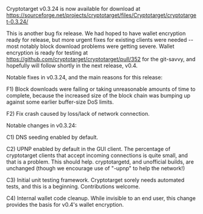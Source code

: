 Cryptotarget v0.3.24 is now available for download at
https://sourceforge.net/projects/cryptotarget/files/Cryptotarget/cryptotarget-0.3.24/

This is another bug fix release.  We had hoped to have wallet encryption ready for release, but more urgent fixes for existing clients were needed -- most notably block download problems were getting severe.  Wallet encryption is ready for testing at https://github.com/cryptotarget/cryptotarget/pull/352 for the git-savvy, and hopefully will follow shortly in the next release, v0.4.

Notable fixes in v0.3.24, and the main reasons for this release:

F1) Block downloads were failing or taking unreasonable amounts of time to complete, because the increased size of the block chain was bumping up against some earlier buffer-size DoS limits.

F2) Fix crash caused by loss/lack of network connection.

Notable changes in v0.3.24:

C1) DNS seeding enabled by default.

C2) UPNP enabled by default in the GUI client.  The percentage of cryptotarget clients that accept incoming connections is quite small, and that is a problem.  This should help.  cryptotargetd, and unofficial builds, are unchanged (though we encourage use of "-upnp" to help the network!)

C3) Initial unit testing framework.  Cryptotarget sorely needs automated tests, and this is a beginning.  Contributions welcome.

C4) Internal wallet code cleanup.  While invisible to an end user, this change provides the basis for v0.4's wallet encryption.
